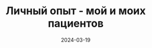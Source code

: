 ---
title: "Личный опыт - мой и моих пациентов"
description: Можно ли вылечиться от трихотилломании? В этой категории вы найдете статьи, посвященные личному опыту борьбы с ТТМ и истории излечения от трихотилломанией.
layout: category
category_name: "Личный опыт"
date: 2024-03-19
permalink: "/categories/experience.html"
image:
    url: /assets/img/taylor-hernandez-NK-N6coeI5Y-unsplash-1.jpg
---